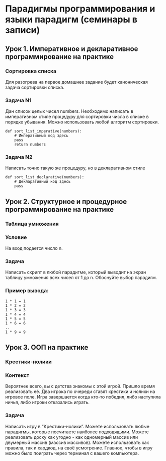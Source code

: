 # Парадигмы программирования и языки парадигм (семинары в записи)
## Урок 1. Императивное и декларативное программирование на практике

### Сортировка списка
Для разогрева на первое домашнее задание будет каноническая задача сортировки списка.

### Задача N1
Дан список целых чисел numbers. Необходимо написать в императивном стиле процедуру для
сортировки числа в списке в порядке убывания. Можно использовать любой алгоритм сортировки.
```
def sort_list_imperative(numbers):
    # Императивный код здесь
    pass
    return numbers
```

### Задача N2
Написать точно такую же процедуру, но в декларативном стиле
```
def sort_list_declarative(numbers):
    # Декларативный код здесь
    pass
```

## Урок 2. Структурное и процедурное программирование на практике

### Таблица умножения
### Условие
На вход подается число n.
### Задача
Написать скрипт в любой парадигме, который выводит на экран таблицу умножения всех чисел от 1 до n.
Обоснуйте выбор парадигм.
### Пример вывода:
```
1 * 1 = 1
1 * 2 = 2
1 * 3 = 3
1 * 4 = 4
1 * 5 = 5
1 * 6 = 6
..
1 * 9 = 9
```

## Урок 3. ООП на практике

### Крестики-нолики

### Контекст
Вероятнее всего, вы с детства знакомы с этой игрой. Пришло
время реализовать её. Два игрока по очереди ставят крестики
и нолики на игровое поле. Игра завершается когда кто-то
победил, либо наступила ничья, либо игроки отказались
играть.

### Задача
Написать игру в “Крестики-нолики”. Можете использовать
любые парадигмы, которые посчитаете наиболее
подходящими. Можете реализовать доску как угодно - как
одномерный массив или двумерный массив (массив массивов).
Можете использовать как правила, так и хардкод, на своё
усмотрение. Главное, чтобы в игру можно было поиграть через
терминал с вашего компьютера.
